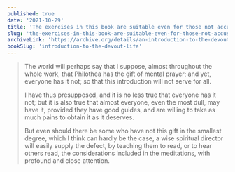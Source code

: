 ```yaml
---
published: true
date: '2021-10-29'
title: 'The exercises in this book are suitable even for those not accustomed to prayer'
slug: 'the-exercises-in-this-book-are-suitable-even-for-those-not-accustomed-to-prayer'
archiveLink: 'https://archive.org/details/an-introduction-to-the-devout-life/page/283?view=theater'
bookSlug: 'introduction-to-the-devout-life'
---
```


> The world will perhaps say that I suppose, almost throughout the whole work, that Philothea has the gift of mental prayer; and yet, everyone has it not; so that this introduction will not serve for all.
>
> I have thus presupposed, and it is no less true that everyone has it not; but it is also true that almost everyone, even the most dull, may have it, provided they have good guides, and are willing to take as much pains to obtain it as it deserves.
>
> But even should there be some who have not this gift in the smallest degree, which I think can hardly be the case, a wise spiritual director will easily supply the defect, by teaching them to read, or to hear others read, the considerations included in the meditations, with profound and close attention.
